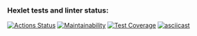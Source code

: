 ### Hexlet tests and linter status:
[![Actions Status](https://github.com/IProrock/java-project-61/workflows/hexlet-check/badge.svg)](https://github.com/IProrock/java-project-61/actions)
[![Maintainability](https://api.codeclimate.com/v1/badges/86afa6a17a412656ce68/maintainability)](https://codeclimate.com/github/IProrock/java-project-61/maintainability)
[![Test Coverage](https://api.codeclimate.com/v1/badges/86afa6a17a412656ce68/test_coverage)](https://codeclimate.com/github/IProrock/java-project-61/test_coverage)
[![asciicast](https://asciinema.org/a/4cGPdthqZA6A5NTjLfTp0y7qW.svg)](https://asciinema.org/a/4cGPdthqZA6A5NTjLfTp0y7qW)